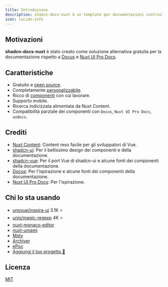```yaml
---
title: Introduzione
description: shadcn-docs-nuxt è un template per documentazioni costruito con Nuxt Content e shadcn-vue.
icon: lucide:info
---
```


## Motivazioni

**shadcn-docs-nuxt** è stato creato come soluzione alternativa gratuita per la documentazione rispetto a [Docus](https://docus.dev/) e [Nuxt UI Pro Docs](https://docs-template.nuxt.dev/).

## Caratteristiche

- Gratuito e [open source](https://github.com/ZTL-UwU/shadcn-docs-nuxt).
- Completamente [personalizzabile](/api/configuration).
- Ricco di [componenti](/components/prose) con cui lavorare.
- Supporto mobile.
- Ricerca indicizzata alimentata da Nuxt Content.
- Compatibilità parziale dei componenti con `Docus`, `Nuxt UI Pro Docs`, `undocs`.

## Crediti

- [Nuxt Content](https://content.nuxt.com/): Content reso facile per gli sviluppatori di Vue.
- [shadcn-ui](https://ui.shadcn.com/): Per il bellissimo design dei componenti e della documentazione.
- [shadcn-vue](https://www.shadcn-vue.com/): Per il port Vue di shadcn-ui e alcune fonti dei componenti della documentazione.
- [Docus](https://docus.dev/): Per l'ispirazione e alcune fonti dei componenti della documentazione.
- [Nuxt UI Pro Docs](https://docs-template.nuxt.dev/): Per l'ispirazione.

## Chi lo sta usando

- [unovue/inspira-ui](https://github.com/unovue/inspira-ui) 3.1K ⭐️
- [unjs/magic-regexp](https://github.com/unjs/magic-regexp) 4K ⭐️
- [nuxt-monaco-editor](https://github.com/e-chan1007/nuxt-monaco-editor)
- [nuxt-umami](https://github.com/ijkml/nuxt-umami)
- [Msty](https://docs.msty.app/getting-started/onboarding)
- [Archiver](https://github.com/Ast3risk-ops/archiver)
- [ePoc](https://epoc.inria.fr/en)
- [Aggiungi il tuo progetto 🚀](https://github.com/ZTL-UwU/shadcn-docs-nuxt/edit/main/README.md)

## Licenza

[MIT](https://github.com/ZTL-UwU/shadcn-docs-nuxt/blob/main/LICENSE)